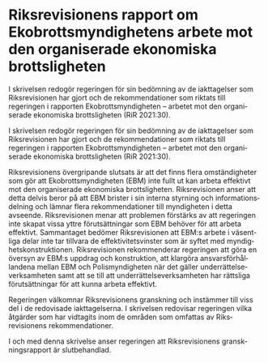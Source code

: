 # Riksrevisionens rapport om Ekobrottsmyndighetens arbete mot den organiserade ekonomiska brottsligheten

I skrivelsen redogör regeringen för sin bedöm­ning av de iakt­tagelser som Riks­revisionen har gjort och de rekom­mendationer som riktats till regeringen i rapporten Eko­brotts­myndigheten – arbetet mot den organi­serade ekono­miska brotts­ligheten (RiR 2021:30).

I skrivelsen redogör regeringen för sin bedöm­ning av de iakt­tagelser som Riks­revisionen har gjort och de rekom­mendationer som riktats till regeringen i rapporten Eko­brotts­myndigheten – arbetet mot den organi­serade ekono­miska brotts­ligheten (RiR 2021:30).

Riks­revisio­nens över­gripande slutsats är att det finns flera omstän­digheter som gör att Eko­brotts­myndig­heten (EBM) inte fullt ut kan arbeta effektivt mot den organi­serade ekono­miska brotts­ligheten. Riks­revisio­nen anser att detta delvis beror på att EBM brister i sin interna styrning och informa­tions­delning och lämnar flera rekom­menda­tioner till myndig­heten i detta avseende. Riks­revisio­nen menar att problemen förstärks av att regeringen inte skapat vissa yttre förut­sätt­ningar som EBM behöver för att arbeta effektivt. Samman­taget bedömer Riks­revisionen att EBM:s arbete i väsent­liga delar inte tar tillvara de effektivi­tets­vinster som är syftet med myndig­hets­konstruk­tionen. Riks­revisionen rekom­menderar regeringen att göra en översyn av EBM:s uppdrag och konstruktion, att klar­göra ansvars­förhål­landena mellan EBM och Polis­myndig­heten när det gäller under­rättelse­verksam­heten samt att se till att under­rättelse­verk­samheten har rättsliga förut­sätt­ningar för att kunna arbeta effektivt.

Regeringen väl­komnar Riks­revisio­nens gransk­ning och instämmer till viss del i de redo­visade iakt­tagelserna. I skrivelsen redovisar regeringen vilka åtgärder som har vidtagits inom de områden som omfattas av Riks­revisionens rekom­menda­tioner.

I och med denna skrivelse anser regeringen att Riks­revisio­nens gransk­nings­rapport är slut­behandlad.

